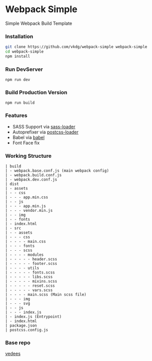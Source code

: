 # Webpack Simple
Simple Webpack Build Template

### Installation 
``` bash
git clone https://github.com/vkdg/webpack-simple webpack-simple
cd webpack-simple
npm install
```

### Run DevServer
```
npm run dev
```

### Build Production Version
```
npm run build
```

### Features
* SASS Support via [sass-loader](https://github.com/jtangelder/sass-loader)
* Autoprefixer via [postcss-loader](https://github.com/postcss/postcss-loader)
* Babel via [babel](https://babeljs.io)
* Font Face fix


### Working Structure
```
| build
| - webpack.base.conf.js (main webpack config)
| - webpack.build.conf.js
| - webpack.dev.conf.js
| dist 
| - assets
| - - css
| - - - app.min.css
| - - js
| - - - app.min.js
| - - - vendor.min.js
| - - img
| - - fonts
| - index.html
| - src
| - - assets
| - - - css
| - - - - main.css
| - - - fonts
| - - - scss
| - - - - modules
| - - - - - header.scss
| - - - - - footer.scss
| - - - - utils
| - - - - - fonts.scss
| - - - - - libs.scss
| - - - - - mixins.scss
| - - - - - reset.scss
| - - - - - vars.scss
| - - - - main.scss (Main scss file)
| - - - img
| - - - svg
| - - js
| - - - index.js
| - index.js (Entrypoint)
| - index.html
| package.json
| postcss.config.js
```

### Base repo
[vedees](https://github.com/vedees/webpack-template)